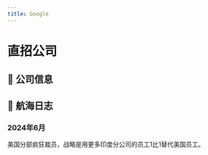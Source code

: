 ```yaml
---
title: Google
---
```


# 直招公司

## 📌 公司信息

<DirectHireCompanyTable state="california" city="san-jose" companyJsonFileName="google" />

## 🚢 航海日志

### 2024年6月

美国分部疯狂裁员，战略是用更多印度分公司的员工1比1替代美国员工。
